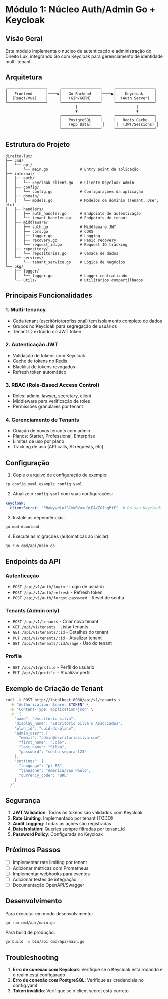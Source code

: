 # Módulo 1: Núcleo Auth/Admin Go + Keycloak

## Visão Geral

Este módulo implementa o núcleo de autenticação e administração do Direito Lux, integrando Go com Keycloak para gerenciamento de identidade multi-tenant.

## Arquitetura

```
┌─────────────────┐     ┌─────────────────┐     ┌─────────────────┐
│   Frontend      │────▶│   Go Backend    │────▶│    Keycloak     │
│  (React/Vue)    │     │   (Gin/GORM)    │     │  (Auth Server)  │
└─────────────────┘     └─────────────────┘     └─────────────────┘
                               │                          │
                               ▼                          ▼
                        ┌─────────────────┐     ┌─────────────────┐
                        │   PostgreSQL    │     │   Redis Cache   │
                        │   (App Data)     │     │  (JWT/Sessions) │
                        └─────────────────┘     └─────────────────┘
```

## Estrutura do Projeto

```
direito-lux/
├── cmd/
│   └── api/
│       └── main.go              # Entry point da aplicação
├── internal/
│   ├── auth/
│   │   └── keycloak_client.go   # Cliente Keycloak Admin
│   ├── config/
│   │   └── config.go            # Configurações da aplicação
│   ├── domain/
│   │   └── models.go            # Modelos de domínio (Tenant, User, etc)
│   ├── handlers/
│   │   ├── auth_handler.go      # Endpoints de autenticação
│   │   └── tenant_handler.go    # Endpoints de tenant
│   ├── middleware/
│   │   ├── auth.go              # Middleware JWT
│   │   ├── cors.go              # CORS
│   │   ├── logger.go            # Logging
│   │   ├── recovery.go          # Panic recovery
│   │   └── request_id.go        # Request ID tracking
│   ├── repository/
│   │   └── repositories.go      # Camada de dados
│   └── services/
│       └── tenant_service.go    # Lógica de negócios
└── pkg/
    ├── logger/
    │   └── logger.go            # Logger centralizado
    └── utils/                   # Utilitários compartilhados
```

## Principais Funcionalidades

### 1. Multi-tenancy
- Cada tenant (escritório/profissional) tem isolamento completo de dados
- Grupos no Keycloak para segregação de usuários
- Tenant ID extraído do JWT token

### 2. Autenticação JWT
- Validação de tokens com Keycloak
- Cache de tokens no Redis
- Blacklist de tokens revogados
- Refresh token automático

### 3. RBAC (Role-Based Access Control)
- Roles: admin, lawyer, secretary, client
- Middleware para verificação de roles
- Permissões granulares por tenant

### 4. Gerenciamento de Tenants
- Criação de novos tenants com admin
- Planos: Starter, Professional, Enterprise
- Limites de uso por plano
- Tracking de uso (API calls, AI requests, etc)

## Configuração

1. Copie o arquivo de configuração de exemplo:
```bash
cp config.yaml.example config.yaml
```

2. Atualize o `config.yaml` com suas configurações:
```yaml
keycloak:
  clientSecret: "PBaNyvNLoJSCmW0VaxuQtE4VZGJhqPtF"  # Do seu Keycloak
```

3. Instale as dependências:
```bash
go mod download
```

4. Execute as migrações (automáticas ao iniciar):
```bash
go run cmd/api/main.go
```

## Endpoints da API

### Autenticação
- `POST /api/v1/auth/login` - Login de usuário
- `POST /api/v1/auth/refresh` - Refresh token
- `POST /api/v1/auth/forgot-password` - Reset de senha

### Tenants (Admin only)
- `POST /api/v1/tenants` - Criar novo tenant
- `GET /api/v1/tenants` - Listar tenants
- `GET /api/v1/tenants/:id` - Detalhes do tenant
- `PUT /api/v1/tenants/:id` - Atualizar tenant
- `GET /api/v1/tenants/:id/usage` - Uso do tenant

### Profile
- `GET /api/v1/profile` - Perfil do usuário
- `PUT /api/v1/profile` - Atualizar perfil

## Exemplo de Criação de Tenant

```bash
curl -X POST http://localhost:8080/api/v1/tenants \
  -H "Authorization: Bearer $TOKEN" \
  -H "Content-Type: application/json" \
  -d '{
    "name": "escritorio-silva",
    "display_name": "Escritório Silva & Associados",
    "plan_id": "uuid-do-plano",
    "admin_user": {
      "email": "admin@escritoriosilva.com",
      "first_name": "João",
      "last_name": "Silva",
      "password": "senha-segura-123"
    },
    "settings": {
      "language": "pt-BR",
      "timezone": "America/Sao_Paulo",
      "currency_code": "BRL"
    }
  }'
```

## Segurança

1. **JWT Validation**: Todos os tokens são validados com Keycloak
2. **Rate Limiting**: Implementado por tenant (TODO)
3. **Audit Logging**: Todas as ações são registradas
4. **Data Isolation**: Queries sempre filtradas por tenant_id
5. **Password Policy**: Configurada no Keycloak

## Próximos Passos

- [ ] Implementar rate limiting por tenant
- [ ] Adicionar métricas com Prometheus
- [ ] Implementar webhooks para eventos
- [ ] Adicionar testes de integração
- [ ] Documentação OpenAPI/Swagger

## Desenvolvimento

Para executar em modo desenvolvimento:
```bash
go run cmd/api/main.go
```

Para build de produção:
```bash
go build -o bin/api cmd/api/main.go
```

## Troubleshooting

1. **Erro de conexão com Keycloak**: Verifique se o Keycloak está rodando e o realm está configurado
2. **Erro de conexão com PostgreSQL**: Verifique as credenciais no config.yaml
3. **Token inválido**: Verifique se o client secret está correto
